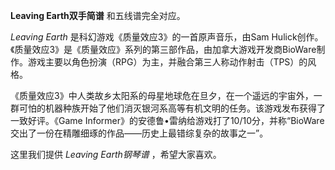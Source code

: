 

**Leaving Earth双手简谱** 和五线谱完全对应。

_Leaving Earth_ 是科幻游戏《质量效应3》的一首原声音乐，由Sam
Hulick创作。《质量效应3》是《质量效应》系列的第三部作品，由加拿大游戏开发商BioWare制作。游戏主要以角色扮演（RPG）为主，并融合第三人称动作射击（TPS）的风格。

《质量效应3》中人类故乡太阳系的母星地球危在旦夕，在一个遥远的宇宙外，一群可怕的机器种族开始了他们消灭银河系高等有机文明的任务。该游戏发布获得了一致好评。《Game
Informer》的安德鲁•雷纳给游戏打了10/10分，并称“BioWare交出了一份在精雕细琢的作品——历史上最错综复杂的故事之一”。

这里我们提供 _Leaving Earth钢琴谱_ ，希望大家喜欢。

